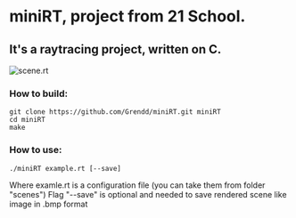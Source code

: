 # miniRT, project from 21 School.

## It's a raytracing project, written on C.
![scene.rt](/scenes/scene.bmp)



### How to build:
```
git clone https://github.com/Grendd/miniRT.git miniRT
cd miniRT
make
```
### How to use:
```
./miniRT example.rt [--save]
```
Where examle.rt is a configuration file (you can take them from folder "scenes")
Flag "--save" is optional and needed to save rendered scene like image in .bmp format
